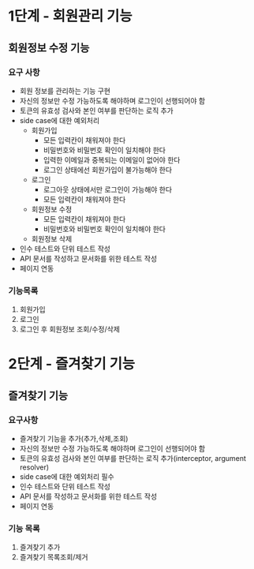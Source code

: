 # 1단계 - 회원관리 기능
## 회원정보 수정 기능
### 요구 사항
- 회원 정보를 관리하는 기능 구현
- 자신의 정보만 수정 가능하도록 해야하며 로그인이 선행되어야 함
- 토큰의 유효성 검사와 본인 여부를 판단하는 로직 추가
- side case에 대한 예외처리
    - 회원가입
      - 모든 입력칸이 채워져야 한다
      - 비밀번호와 비밀번호 확인이 일치해야 한다
      - 입력한 이메일과 중복되는 이메일이 없어야 한다
      - 로그인 상태에선 회원가입이 불가능해야 한다
    - 로그인
      - 로그아웃 상태에서만 로그인이 가능해야 한다
      - 모든 입력칸이 채워져야 한다
    - 회원정보 수정
      - 모든 입력칸이 채워져야 한다
      - 비밀번호와 비밀번호 확인이 일치해야 한다
    - 회원정보 삭제
- 인수 테스트와 단위 테스트 작성
- API 문서를 작성하고 문서화를 위한 테스트 작성
- 페이지 연동

### 기능목록
1. 회원가입
2. 로그인
3. 로그인 후 회원정보 조회/수정/삭제

# 2단계 - 즐겨찾기 기능
## 즐겨찾기 기능
### 요구사항
- 즐겨찾기 기능을 추가(추가,삭제,조회)
- 자신의 정보만 수정 가능하도록 해야하며 로그인이 선행되어야 함
- 토큰의 유효성 검사와 본인 여부를 판단하는 로직 추가(interceptor, argument resolver)
- side case에 대한 예외처리 필수
- 인수 테스트와 단위 테스트 작성
- API 문서를 작성하고 문서화를 위한 테스트 작성
- 페이지 연동
### 기능 목록
1. 즐겨찾기 추가
2. 즐겨찾기 목록조회/제거